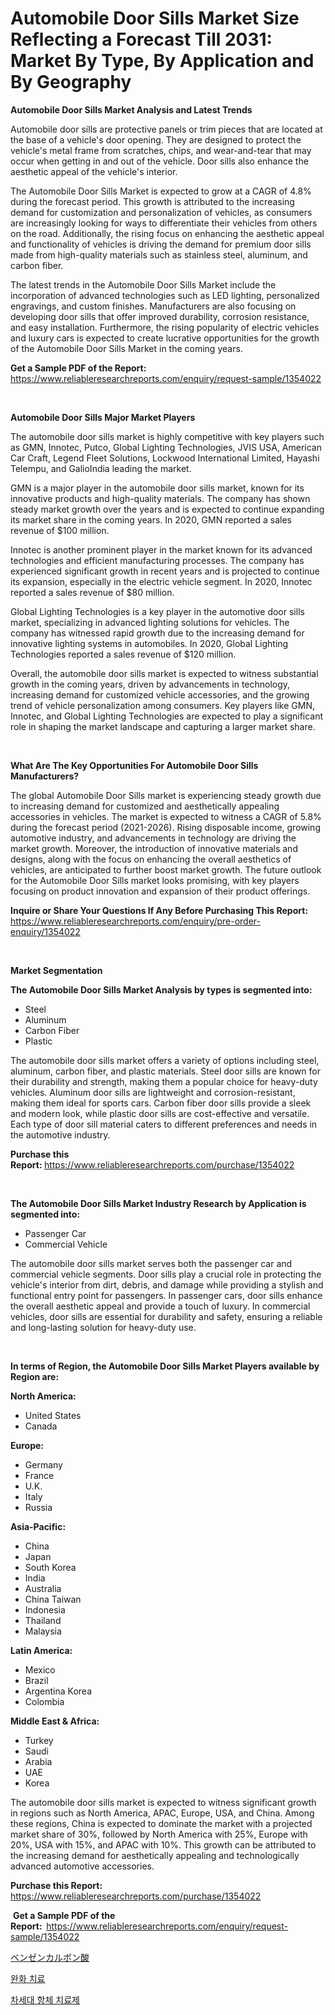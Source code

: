 <p><h1>Automobile Door Sills Market Size Reflecting a Forecast Till 2031: Market By Type, By Application and By Geography</h1></p><p><strong>Automobile Door Sills Market Analysis and Latest Trends</strong></p>
<p><p>Automobile door sills are protective panels or trim pieces that are located at the base of a vehicle's door opening. They are designed to protect the vehicle's metal frame from scratches, chips, and wear-and-tear that may occur when getting in and out of the vehicle. Door sills also enhance the aesthetic appeal of the vehicle's interior.</p><p>The Automobile Door Sills Market is expected to grow at a CAGR of 4.8% during the forecast period. This growth is attributed to the increasing demand for customization and personalization of vehicles, as consumers are increasingly looking for ways to differentiate their vehicles from others on the road. Additionally, the rising focus on enhancing the aesthetic appeal and functionality of vehicles is driving the demand for premium door sills made from high-quality materials such as stainless steel, aluminum, and carbon fiber.</p><p>The latest trends in the Automobile Door Sills Market include the incorporation of advanced technologies such as LED lighting, personalized engravings, and custom finishes. Manufacturers are also focusing on developing door sills that offer improved durability, corrosion resistance, and easy installation. Furthermore, the rising popularity of electric vehicles and luxury cars is expected to create lucrative opportunities for the growth of the Automobile Door Sills Market in the coming years.</p></p>
<p><strong>Get a Sample PDF of the Report:&nbsp;</strong> <a href="https://www.reliableresearchreports.com/enquiry/request-sample/1354022">https://www.reliableresearchreports.com/enquiry/request-sample/1354022</a></p>
<p>&nbsp;</p>
<p><strong>Automobile Door Sills Major Market Players</strong></p>
<p><p>The automobile door sills market is highly competitive with key players such as GMN, Innotec, Putco, Global Lighting Technologies, JVIS USA, American Car Craft, Legend Fleet Solutions, Lockwood International Limited, Hayashi Telempu, and GalioIndia leading the market. </p><p>GMN is a major player in the automobile door sills market, known for its innovative products and high-quality materials. The company has shown steady market growth over the years and is expected to continue expanding its market share in the coming years. In 2020, GMN reported a sales revenue of $100 million.</p><p>Innotec is another prominent player in the market known for its advanced technologies and efficient manufacturing processes. The company has experienced significant growth in recent years and is projected to continue its expansion, especially in the electric vehicle segment. In 2020, Innotec reported a sales revenue of $80 million.</p><p>Global Lighting Technologies is a key player in the automotive door sills market, specializing in advanced lighting solutions for vehicles. The company has witnessed rapid growth due to the increasing demand for innovative lighting systems in automobiles. In 2020, Global Lighting Technologies reported a sales revenue of $120 million.</p><p>Overall, the automobile door sills market is expected to witness substantial growth in the coming years, driven by advancements in technology, increasing demand for customized vehicle accessories, and the growing trend of vehicle personalization among consumers. Key players like GMN, Innotec, and Global Lighting Technologies are expected to play a significant role in shaping the market landscape and capturing a larger market share.</p></p>
<p>&nbsp;</p>
<p><strong>What Are The Key Opportunities For Automobile Door Sills Manufacturers?</strong></p>
<p><p>The global Automobile Door Sills market is experiencing steady growth due to increasing demand for customized and aesthetically appealing accessories in vehicles. The market is expected to witness a CAGR of 5.8% during the forecast period (2021-2026). Rising disposable income, growing automotive industry, and advancements in technology are driving the market growth. Moreover, the introduction of innovative materials and designs, along with the focus on enhancing the overall aesthetics of vehicles, are anticipated to further boost market growth. The future outlook for the Automobile Door Sills market looks promising, with key players focusing on product innovation and expansion of their product offerings.</p></p>
<p><strong>Inquire or Share Your Questions If Any Before Purchasing This Report:</strong> <a href="https://www.reliableresearchreports.com/enquiry/pre-order-enquiry/1354022">https://www.reliableresearchreports.com/enquiry/pre-order-enquiry/1354022</a></p>
<p>&nbsp;</p>
<p><strong>Market Segmentation</strong></p>
<p><strong>The Automobile Door Sills Market Analysis by types is segmented into:</strong></p>
<p><ul><li>Steel</li><li>Aluminum</li><li>Carbon Fiber</li><li>Plastic</li></ul></p>
<p><p>The automobile door sills market offers a variety of options including steel, aluminum, carbon fiber, and plastic materials. Steel door sills are known for their durability and strength, making them a popular choice for heavy-duty vehicles. Aluminum door sills are lightweight and corrosion-resistant, making them ideal for sports cars. Carbon fiber door sills provide a sleek and modern look, while plastic door sills are cost-effective and versatile. Each type of door sill material caters to different preferences and needs in the automotive industry.</p></p>
<p><strong>Purchase this Report:&nbsp;</strong><a href="https://www.reliableresearchreports.com/purchase/1354022">https://www.reliableresearchreports.com/purchase/1354022</a></p>
<p>&nbsp;</p>
<p><strong>The Automobile Door Sills Market Industry Research by Application is segmented into:</strong></p>
<p><ul><li>Passenger Car</li><li>Commercial Vehicle</li></ul></p>
<p><p>The automobile door sills market serves both the passenger car and commercial vehicle segments. Door sills play a crucial role in protecting the vehicle's interior from dirt, debris, and damage while providing a stylish and functional entry point for passengers. In passenger cars, door sills enhance the overall aesthetic appeal and provide a touch of luxury. In commercial vehicles, door sills are essential for durability and safety, ensuring a reliable and long-lasting solution for heavy-duty use.</p></p>
<p>&nbsp;</p>
<p><strong>In terms of Region, the Automobile Door Sills Market Players available by Region are:</strong></p>
<p>
    <p> <strong> North America: </strong>
        <ul>
            <li>United States</li>
            <li>Canada</li>
        </ul>
        </p> 
    <p> <strong> Europe: </strong>
        <ul>
            <li>Germany</li>
            <li>France</li>
            <li>U.K.</li>
            <li>Italy</li>
            <li>Russia</li>
        </ul>
        </p> 
    <p> <strong> Asia-Pacific: </strong>
        <ul>
            <li>China</li>
            <li>Japan</li>
            <li>South Korea</li>
            <li>India</li>
            <li>Australia</li>
            <li>China Taiwan</li>
            <li>Indonesia</li>
            <li>Thailand</li>
            <li>Malaysia</li>
        </ul>
        </p> 
    <p> <strong> Latin America: </strong>
        <ul>
            <li>Mexico</li>
            <li>Brazil</li>
            <li>Argentina Korea</li>
            <li>Colombia</li>
        </ul>
        </p> 
    <p> <strong> Middle East & Africa: </strong>
        <ul>
            <li>Turkey</li>
            <li>Saudi</li>
            <li>Arabia</li>
            <li>UAE</li>
            <li>Korea</li>
        </ul>
    </p>
    </p>
<p><p>The automobile door sills market is expected to witness significant growth in regions such as North America, APAC, Europe, USA, and China. Among these regions, China is expected to dominate the market with a projected market share of 30%, followed by North America with 25%, Europe with 20%, USA with 15%, and APAC with 10%. This growth can be attributed to the increasing demand for aesthetically appealing and technologically advanced automotive accessories.</p></p>
<p><strong>Purchase this Report: </strong><a href="https://www.reliableresearchreports.com/purchase/1354022">https://www.reliableresearchreports.com/purchase/1354022</a></p>
<p>&nbsp;<strong>Get a Sample PDF of the Report:&nbsp;&nbsp;</strong><a href="https://www.reliableresearchreports.com/enquiry/request-sample/1354022">https://www.reliableresearchreports.com/enquiry/request-sample/1354022</a></p>
<p><strong></strong></p>
<p><p><a href="https://medium.com/@tyreekgoodwin/%E3%83%99%E3%83%B3%E3%82%BC%E3%83%B3%E3%82%AB%E3%83%AB%E3%83%9C%E3%83%B3%E9%85%B8%E5%B8%82%E5%A0%B4-%E5%B8%82%E5%A0%B4cagr-%E5%B8%82%E5%A0%B4%E3%83%88%E3%83%AC%E3%83%B3%E3%83%89-%E6%88%90%E9%95%B7%E6%88%A6%E7%95%A5%E3%81%AB%E3%81%A4%E3%81%84%E3%81%A6%E3%81%AE%E6%B4%9E%E5%AF%9F-8b38ce44eb32">ベンゼンカルボン酸</a></p><p><a href="https://medium.com/@bunxhcci35271755/2024%EB%85%84%EB%B6%80%ED%84%B0-2031%EB%85%84%EA%B9%8C%EC%A7%80-%EC%98%88%EC%B8%A1%EB%90%9C-%EC%99%84%ED%99%94%EC%A0%81-%EC%B9%98%EB%A3%8C-%EC%8B%9C%EC%9E%A5-%EB%8F%99%ED%96%A5-%EB%B0%8F-%EC%8B%9C%EC%9E%A5-%EB%B6%84%EC%84%9D-7d2017e061bf">완화 치료</a></p><p><a href="https://medium.com/@mafoqypwlkfg6/%EB%8B%A4%EC%9D%8C-%EC%84%B8%EB%8C%80-%ED%95%AD%EC%B2%B4-%EC%B9%98%EB%A3%8C%EC%A0%9C-%EC%8B%9C%EC%9E%A5-%EC%8B%9C%EC%9E%A5-%EC%A0%90%EC%9C%A0%EC%9C%A8-%EC%8B%9C%EC%9E%A5-%EB%8F%99%ED%96%A5-%EA%B7%B8%EB%A6%AC%EA%B3%A0-%EB%AF%B8%EB%9E%98-%EC%84%B1%EC%9E%A5%EC%97%90-%EB%8C%80%ED%95%9C-%ED%83%90%EC%83%89-2acd8eb8fa41">차세대 항체 치료제</a></p></p>